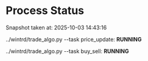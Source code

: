 # Process Status

Snapshot taken at: 2025-10-03 14:43:16

../wintrd/trade_algo.py --task price_update: **RUNNING**

../wintrd/trade_algo.py --task buy_sell: **RUNNING**

